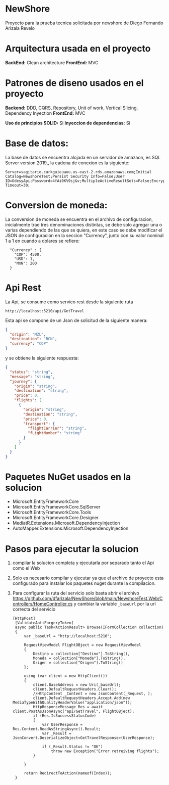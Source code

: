 
# NewShore
Proyecto para la prueba tecnica solicitada por newshore de Diego Fernando Arizala Revelo

# Arquitectura usada en el proyecto

**BackEnd:** Clean architecture
**FrontEnd:** MVC

# Patrones de diseno usados en el proyecto

**Backend:** DDD, CQRS, Repository, Unit of work, Vertical Slicing, Dependency Inyection
**FrontEnd:** MVC

**Uso de principios SOLID:** Si
**Inyeccion de dependencias:** Si

# Base de datos:
La base de datos se encuentra alojada en un servidor de amazaon, es SQL Server version 2019,, la cadena de conexion es la siguiente:

    Server=sagitario.curkguieuauu.us-east-2.rds.amazonaws.com;Initial Catalog=NewshoreTest;Persist Security Info=False;User ID=OdesyApi;Password=4fAi0K%9sj&v;MultipleActiveResultSets=False;Encrypt=False;TrustServerCertificate=False;Connection Timeout=30;

# Conversion de moneda:
La conversion de moneda se encuentra en el archivo de configuracion, inicialmente trae tres denominaciones distintas, se debe solo agregar una o varias dependiendo de las que se quiera, en este caso se debe modificar el JSON de configuracion en la seccion "Currency", junto con su valor nominal 1 a 1 en cuando a dolares se refiere:

      "Currency" : {
        "COP": 4500,
        "USD": 1,
        "MXN": 200
      }

# Api Rest
La Api, se consume como servico rest desde la siguiente ruta

    http://localhost:5210/api/GetTravel

Esta api se compone de un Json de solicitud de la siguiente manera:
```json
{
  "origin": "MZL",
  "destination": "BCN",
  "currency": "COP"
}
```
y se obtiene la siguiente respuesta:

```json
{
  "status": "string",
  "message": "string",
  "journey": {
    "origin": "string",
    "destination": "string",
    "price": 0,
    "flights": [
      {
        "origin": "string",
        "destination": "string",
        "price": 0,
        "transport": {
          "flightCarrier": "string",
          "fLightNumber": "string"
        }
      }
    ]
  }
}
```
# Paquetes NuGet usados en la solucion
* Microsoft.EntityFrameworkCore
* Microsoft.EntityFrameworkCore.SqlServer
* Microsoft.EntityFrameworkCore.Tools
* Microsoft.EntityFrameworkCore.Designer
* MediatR.Extensions.Microsoft.DependencyInjection
* AutoMapper.Extensions.Microsoft.DependencyInjection

# Pasos para ejecutar la solucion

1. compilar la solucion completa y ejecutarla por separado tanto el Api como el Web
2. Solo es necesario compilar y ejecutar ya que el archivo de proyecto esta configurado para instalar los paquetes nuget durante la compilacion.
3. Para configurar la ruta del servicio solo basta abrir el archivo https://github.com/dfarizala/NewShore/blob/main/NewshoreTest.Web/Controllers/HomeController.cs y cambiar la variable `_baseUrl`  por la url correcta del servicio

       [HttpPost]
        [ValidateAntiForgeryToken]
        async public Task<ActionResult> Browse(IFormCollection collection)
        {
            var _baseUrl = "http://localhost:5210";
    
            RequestViewModel FlightOBject = new RequestViewModel
            {
                Destino = collection["Destino"].ToString(),
                Moneda = collection["Moneda"].ToString(),
                Origen = collection["Origen"].ToString()
            };
    
            using (var client = new HttpClient())
            {
                client.BaseAddress = new Uri(_baseUrl);
                client.DefaultRequestHeaders.Clear();
                //HttpContent _Content = new JsonContent(_Request, );
                client.DefaultRequestHeaders.Accept.Add(new MediaTypeWithQualityHeaderValue("application/json"));
                HttpResponseMessage Res = await client.PostAsJsonAsync("api/GetTravel", FlightOBject);
                if (Res.IsSuccessStatusCode)
                {
                    var UserResponse = Res.Content.ReadAsStringAsync().Result;
                    var _Result = JsonConvert.DeserializeObject<GetTravelResponse>(UserResponse);
    
                    if (_Result.Status != "OK")
                        throw new Exception("Error retreiving flights");
                }
    
            }
    
            return RedirectToAction(nameof(Index));
        }

